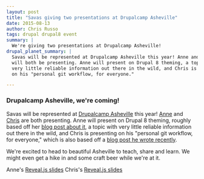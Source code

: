 ```yaml
---
layout: post
title: "Savas giving two presentations at Drupalcamp Asheville"
date: 2015-08-13
author: Chris Russo
tags: drupal drupal8 event
summary: | 
  We're giving two presentations at Drupalcamp Asheville!
drupal_planet_summary: |
  Savas will be represented at Drupalcamp Asheville this year! Anne and Chris
  will both be presenting. Anne will present on Drupal 8 theming, a topic with
  very little reliable information out there in the wild, and Chris is presenting
  on his "personal git workflow, for everyone."

---
```


### Drupalcamp Asheville, we're coming!
Savas will be represented at [Drupalcamp Asheville](https://www.drupalasheville.com/camp/2015/program/schedule/sessions) this year! 
[Anne](/team/anne-tomasevich/) and [Chris](/team/chris-russo/)
are both presenting. Anne will present on Drupal 8 theming, roughly based off
her [blog post about it](/2015/06/10/d8-theming-basics.html), a topic with
very little reliable information out there in the wild, and Chris is presenting
on his "personal git workflow, for everyone," which is also based off a
[blog post he wrote recently](/2015/07/09/personal-git-workflow.html).

We're excited to head to beautiful Asheville to teach, share and learn. We
might even get a hike in and some craft beer while we're at it.

Anne's [Reveal.js slides](https://github.com/AnneTee/create-a-custom-theme-d8)
Chris's [Reveal.js slides](https://github.com/chrisarusso/Drupalcamp-Asheville-2015-Presentation)

